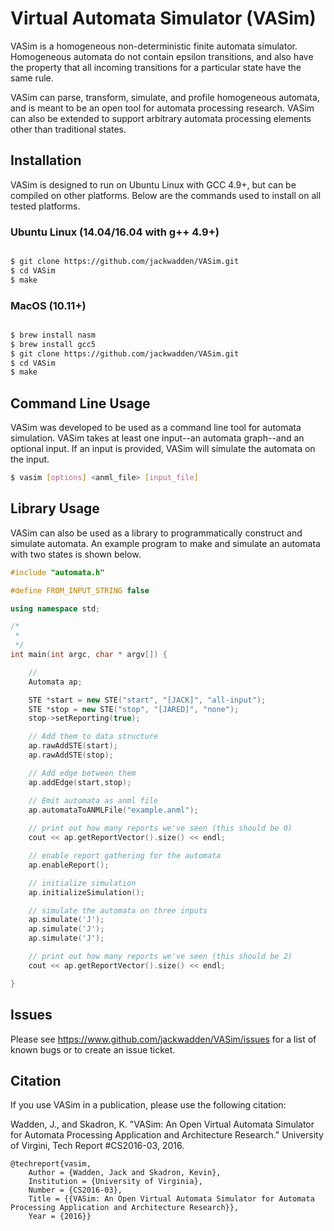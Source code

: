 # Virtual Automata Simulator (VASim)

VASim is a homogeneous non-deterministic finite automata simulator. Homogeneous automata do not contain epsilon transitions, and also have the property that all incoming transitions for a particular state have the same rule.

VASim can parse, transform, simulate, and profile homogeneous automata, and is meant to be an open tool for automata processing research. VASim can also be extended to support arbitrary automata processing elements other than traditional states.

## Installation

VASim is designed to run on Ubuntu Linux with GCC 4.9+, but can be compiled on other platforms. Below are the commands used to install on all tested platforms.

### Ubuntu Linux (14.04/16.04 with g++ 4.9+)
```bash

$ git clone https://github.com/jackwadden/VASim.git
$ cd VASim
$ make

```

### MacOS (10.11+)
```bash

$ brew install nasm
$ brew install gcc5
$ git clone https://github.com/jackwadden/VASim.git
$ cd VASim
$ make

```


## Command Line Usage

VASim was developed to be used as a command line tool for automata simulation. VASim takes at least one input--an automata graph--and an optional input. If an input is provided, VASim will simulate the automata on the input.

```bash
$ vasim [options] <anml_file> [input_file]
```

## Library Usage

VASim can also be used as a library to programmatically construct and simulate automata. An example program to make and simulate an automata with two states is shown below.

```c++
#include "automata.h"

#define FROM_INPUT_STRING false

using namespace std;

/*
 *
 */
int main(int argc, char * argv[]) {

    //
    Automata ap;

    STE *start = new STE("start", "[JACK]", "all-input");
    STE *stop = new STE("stop", "[JARED]", "none");
    stop->setReporting(true);

    // Add them to data structure
    ap.rawAddSTE(start);
    ap.rawAddSTE(stop);

    // Add edge between them
    ap.addEdge(start,stop);

    // Emit automata as anml file
    ap.automataToANMLFile("example.anml");
        
    // print out how many reports we've seen (this should be 0)
    cout << ap.getReportVector().size() << endl;

    // enable report gathering for the automata
    ap.enableReport();

    // initialize simulation
    ap.initializeSimulation();

    // simulate the automata on three inputs
    ap.simulate('J');
    ap.simulate('J');
    ap.simulate('J');

    // print out how many reports we've seen (this should be 2)
    cout << ap.getReportVector().size() << endl;

}
```

## Issues

Please see https://www.github.com/jackwadden/VASim/issues for a list of known bugs or to create an issue ticket.

## Citation
If you use VASim in a publication, please use the following citation:

Wadden, J., and Skadron, K. "VASim: An Open Virtual Automata Simulator for Automata Processing Application and Architecture Research." University of Virgini, Tech Report #CS2016-03, 2016.

```
@techreport{vasim,
    Author = {Wadden, Jack and Skadron, Kevin},
    Institution = {University of Virginia},
    Number = {CS2016-03},
    Title = {{VASim: An Open Virtual Automata Simulator for Automata Processing Application and Architecture Research}},
    Year = {2016}}

```
